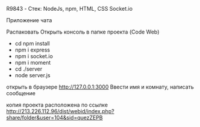 R9843 - Стек: NodeJs, npm, HTML, CSS Socket.io

Приложение чата

Распаковать 
Открыть консоль в папке проекта (Code Web)
- cd npm install
- npm i express
- npm i socket.io
- npm i moment
- cd ./server
- node server.js

открыть в браузере  http://127.0.0.1:3000
Ввести имя и комнату, написать сообщение

копия проекта расположена по ссылке
http://213.226.112.96/dist/webid/index.php?share/folder&user=104&sid=quezZEPB




